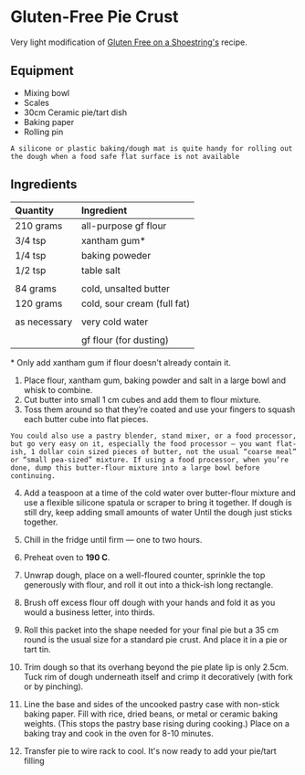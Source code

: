 # Gluten-Free Pie Crust

Very light modification of [Gluten Free on a Shoestring's](https://glutenfreeonashoestring.com/extra-flaky-gluten-free-sour-cream-pie-crust/)
recipe.

## Equipment

* Mixing bowl
* Scales
* 30cm Ceramic pie/tart dish
* Baking paper
* Rolling pin

```{note}
A silicone or plastic baking/dough mat is quite handy for rolling out the dough when a food safe flat surface is not available

```

## Ingredients

| Quantity     | Ingredient                  |
|:-------------|:----------------------------|
| 210 grams    | all-purpose gf flour        |
| 3/4 tsp      | xantham gum*                |
| 1/4 tsp      | baking poweder              |
| 1/2 tsp      | table salt                  |
|              |                             |
| 84 grams     | cold, unsalted butter       |
| 120 grams    | cold, sour cream (full fat) |
|              |                             |
| as necessary | very cold water             |
|              |                             |
|              | gf flour (for dusting)      |

\* Only add xantham gum if flour doesn't already contain it.

1.  Place flour, xantham gum, baking powder and salt in a large bowl and whisk to combine.
2.  Cut butter into small 1 cm cubes and add them to flour mixture.
3.  Toss them around so that they’re coated and use your fingers to squash each butter cube into flat pieces.
```{note}
You could also use a pastry blender, stand mixer, or a food processor, but go very easy on it, especially the food processor — you want flat-ish, 1 dollar coin sized pieces of butter, not the usual “coarse meal” or “small pea-sized” mixture. If using a food processor, when you’re done, dump this butter-flour mixture into a large bowl before continuing.
```

4.  Add a teaspoon at a time of the cold water over butter-flour mixture and use a flexible silicone spatula or scraper to bring it together. If dough is still dry, keep adding small amounts of water Until the dough just sticks together.

5.  Chill in the fridge until firm — one to two hours.
6.   Preheat oven to **190 C**.
7.  Unwrap dough, place on a well-floured counter, sprinkle the top generously with flour, and roll it out into a thick-ish long rectangle.
8.  Brush off excess flour off dough with your hands and fold it as you would a business letter, into thirds.
9.  Roll this packet into the shape needed for your final pie but a 35 cm round is the usual size for a standard pie crust. And place it in a pie or tart tin.

11. Trim dough so that its overhang beyond the pie plate lip is only 2.5cm. Tuck rim of dough underneath itself and crimp it decoratively (with fork or by pinching).
10. Line the base and sides of the uncooked pastry case with non-stick baking paper. Fill with rice, dried beans, or metal or ceramic baking weights. (This stops the pastry base rising during cooking.) Place on a baking tray and cook in the oven for 8-10 minutes.
13. Transfer pie to wire rack to cool. It's now ready to add your pie/tart filling
